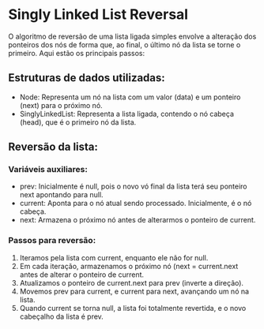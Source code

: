 # Singly Linked List Reversal

O algoritmo de reversão de uma lista ligada simples envolve a alteração dos ponteiros dos nós de forma que, ao final, o último nó da lista se torne o primeiro. Aqui estão os principais passos:

## Estruturas de dados utilizadas:
- Node: Representa um nó na lista com um valor (data) e um ponteiro (next) para o próximo nó.
- SinglyLinkedList: Representa a lista ligada, contendo o nó cabeça (head), que é o primeiro nó da lista.

## Reversão da lista:
### Variáveis auxiliares:
- prev: Inicialmente é null, pois o novo vó final da lista terá seu ponteiro next apontando para null.
- current: Aponta para o nó atual sendo processado. Inicialmente, é o nó cabeça.
- next: Armazena o próximo nó antes de alterarmos o ponteiro de current.

### Passos para reversão:
1. Iteramos pela lista com current, enquanto ele não for null.
2. Em cada iteração, armazenamos o próximo nó (next = current.next antes de alterar o ponteiro de current.
3. Atualizamos o ponteiro de current.next para prev (inverte a direção).
4. Movemos prev para current, e current para next, avançando um nó na lista.
5. Quando current se torna null, a lista foi totalmente revertida, e o novo cabeçalho da lista é prev.
